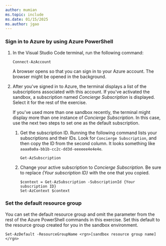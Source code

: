 ```yaml
---
author: mumian
ms.topic: include
ms.date: 01/15/2025
ms.author: jgao
---
```

### Sign in to Azure by using Azure PowerShell

1. In the Visual Studio Code terminal, run the following command:

    ```azurepowershell
    Connect-AzAccount
    ```

   A browser opens so that you can sign in to your Azure account. The browser might be opened in the background.  

1. After you've signed in to Azure, the terminal displays a list of the subscriptions associated with this account. If you've activated the sandbox, a subscription named *Concierge Subscription* is displayed. Select it for the rest of the exercise.

    If you've used more than one sandbox recently, the terminal might display more than one instance of *Concierge Subscription*. In this case, use the next two steps to set one as the default subscription. 

    1. Get the subscription ID. Running the following command lists your subscriptions and their IDs. Look for `Concierge Subscription`, and then copy the ID from the second column. It looks something like `aaaa0a0a-bb1b-cc2c-dd3d-eeeeee4e4e4e`.
    
        ```azurepowershell
        Get-AzSubscription
        ```
    
    1. Change your active subscription to *Concierge Subscription*. Be sure to replace *{Your subscription ID}* with the one that you copied.
    
        ```azurepowershell
        $context = Get-AzSubscription -SubscriptionId {Your subscription ID}
        Set-AzContext $context
        ```
    
### Set the default resource group

You can set the default resource group and omit the parameter from the rest of the Azure PowerShell commands in this exercise. Set this default to the resource group created for you in the sandbox environment.

```azurepowershell
Set-AzDefault -ResourceGroupName <rgn>[sandbox resource group name]</rgn>
```
